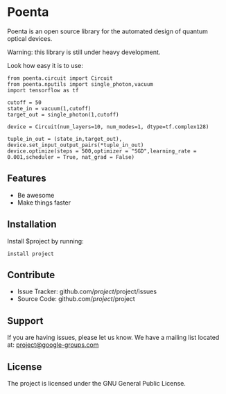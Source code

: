 # Poenta
Poenta is an open source library for the automated design of quantum optical devices.

Warning: this library is still under heavy development.

Look how easy it is to use:

    from poenta.circuit import Circuit
    from poenta.nputils import single_photon,vacuum
    import tensorflow as tf

    cutoff = 50
    state_in = vacuum(1,cutoff)
    target_out = single_photon(1,cutoff)

    device = Circuit(num_layers=10, num_modes=1, dtype=tf.complex128)

    tuple_in_out = (state_in,target_out),
    device.set_input_output_pairs(*tuple_in_out)
    device.optimize(steps = 500,optimizer = "SGD",learning_rate = 0.001,scheduler = True, nat_grad = False)


Features
--------

- Be awesome
- Make things faster

Installation
------------

Install $project by running:

    install project

Contribute
----------

- Issue Tracker: github.com/$project/$project/issues
- Source Code: github.com/$project/$project

Support
-------

If you are having issues, please let us know.
We have a mailing list located at: project@google-groups.com

License
-------

The project is licensed under the GNU General Public License.
